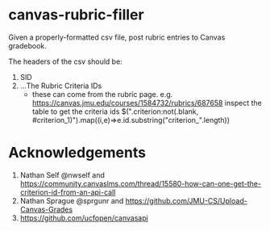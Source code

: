 # canvas-rubric-filler
Given a properly-formatted csv file, post rubric entries to Canvas gradebook.

The headers of the csv should be:
1. SID
2. ...The Rubric Criteria IDs 
    * these can come from the rubric page.  e.g. https://canvas.jmu.edu/courses/1584732/rubrics/687658
    inspect the table to get the criteria ids
    $(".criterion:not(.blank, #criterion_1)").map((i,e)=>e.id.substring("criterion_".length))

# Acknowledgements
1. Nathan Self @nwself and https://community.canvaslms.com/thread/15580-how-can-one-get-the-criterion-id-from-an-api-call
1. Nathan Sprague @sprgunr and https://github.com/JMU-CS/Upload-Canvas-Grades
1. https://github.com/ucfopen/canvasapi
